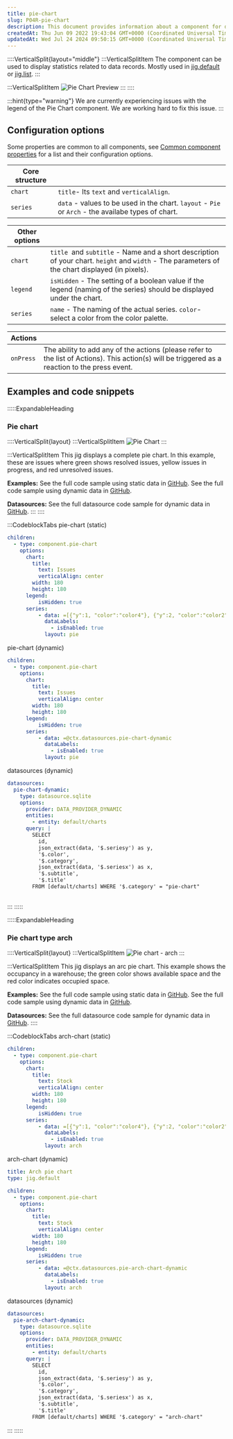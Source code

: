 ```yaml
---
title: pie-chart
slug: P04R-pie-chart
description: This document provides information about a component for displaying statistics related to data records. Learn about the features and options for the Pie Chart component, along with its configuration and actions. Find code snippets, examples, and sample da
createdAt: Thu Jun 09 2022 19:43:04 GMT+0000 (Coordinated Universal Time)
updatedAt: Wed Jul 24 2024 09:50:15 GMT+0000 (Coordinated Universal Time)
---
```


::::VerticalSplit{layout="middle"}
:::VerticalSplitItem
The component can be used to display statistics related to data records. Mostly used in [jig.default](<./../../Jig Types/jig_default.md>) or [jig.list](<./../../Jig Types/jig_list.md>).
:::

:::VerticalSplitItem
![Pie Chart Preview](https://archbee-image-uploads.s3.amazonaws.com/x7vdIDH6-ScTprfmi2XXX/CEsXqKXctc_APbWr9-1G9_pie-chart.png "Pie Chart Preview")
:::
::::

:::hint{type="warning"}
We are currently experiencing issues with the legend of the Pie Chart component. We are working hard to fix this issue.
:::

## Configuration options

Some properties are common to all components, see [Common component properties](docId\:LLnTD-rxe8FmH7WpC5cZb) for a list and their configuration options.

| **Core structure** |                                                                                                    |
| ------------------ | ------------------------------------------------------------------------------------------------------------ |
| `chart`            | `title`- Its `text` and `verticalAlign`.                                                                     |
| `series`           | `data` - values to be used in the chart.&#xA;`layout` -  `Pie` or `Arch` - the availabe types of chart.  |

|**Other options** |                                                                                         |
| ----------------- | -------------------------------------------------------------------------------------------------------------------------------------------------- |
| `chart`           | `title `and `subtitle` - Name and a short description of your chart.&#xA;`height` and `width` - The parameters of the chart displayed (in pixels). |
| `legend`          | `isHidden` -  The setting of a boolean value if the legend (naming of the series) should be displayed under the chart.                             |
| `series`          | `name` - The naming of the actual series.&#xA;`color`- select a color from the color palette.                                                      |

| **Actions** |  |
| ----------- | ------------------------------------------------------------------------------------------------------------------------------------------------ |
| `onPress`   | The ability to add any of the actions (please refer to the list of  Actions). This action(s) will be triggered as a reaction to the press event. |

## Examples and code snippets

:::::ExpandableHeading
### Pie chart

::::VerticalSplit{layout}
:::VerticalSplitItem
![Pie Chart](https://archbee-image-uploads.s3.amazonaws.com/x7vdIDH6-ScTprfmi2XXX/CAWSPzutiCMFmb4gxIrya_w40z-dj51d0ecr9n92ccvpiechartiphone13blueportrait.png "Pie Chart")
:::

:::VerticalSplitItem
This jig displays a complete pie chart. In this example, these are issues where green shows resolved issues, yellow issues in progress, and red unresolved issues.

**Examples:**
See the full code sample using static data in [GitHub](https://github.com/jigx-com/jigx-samples/blob/main/quickstart/jigx-samples/jigs/jigx-components/pie-chart/static-data/pie-chart/pie-chart.jigx).
See the full code sample using dynamic data in [GitHub](https://github.com/jigx-com/jigx-samples/blob/main/quickstart/jigx-samples/jigs/jigx-components/pie-chart/dynamic-data/pie-chart/pie-chart-dynamic.jigx).

**Datasources:**
See the full datasource code sample for dynamic data in [GitHub](https://github.com/jigx-com/jigx-samples/blob/main/quickstart/jigx-samples/datasources/charts/dynamic/pie-chart-dynamic.jigx).
:::
::::

:::CodeblockTabs
pie-chart (static)

```yaml
children:
  - type: component.pie-chart
    options:
      chart:
        title:
          text: Issues
          verticalAlign: center
        width: 180
        height: 180
      legend:
          isHidden: true
      series:
          - data: =[{"y":1, "color":"color4"}, {"y":2, "color":"color2"}, {"y":3, "color":"color3"}]
            dataLabels:
              - isEnabled: true
            layout: pie
```

pie-chart (dynamic)

```yaml
children:
  - type: component.pie-chart
    options:
      chart:
        title:
          text: Issues
          verticalAlign: center
        width: 180
        height: 180
      legend:
          isHidden: true
      series:
          - data: =@ctx.datasources.pie-chart-dynamic
            dataLabels:
              - isEnabled: true
            layout: pie
```

datasources (dynamic)

```yaml
datasources:
  pie-chart-dynamic:
    type: datasource.sqlite
    options:
      provider: DATA_PROVIDER_DYNAMIC
      entities:
        - entity: default/charts
      query: |
        SELECT 
          id, 
          json_extract(data, '$.seriesy') as y, 
          '$.color', 
          '$.category', 
          json_extract(data, '$.seriesx') as x, 
          '$.subtitle', 
          '$.title' 
        FROM [default/charts] WHERE '$.category' = "pie-chart"
    
```
:::
:::::

:::::ExpandableHeading
### Pie chart type arch

::::VerticalSplit{layout}
:::VerticalSplitItem
![Pie chart - arch](https://archbee-image-uploads.s3.amazonaws.com/x7vdIDH6-ScTprfmi2XXX/4-g91a_Saz9YXCiIcWHcR_bco9qdkyaolqvlk3xgf8gpie-chart-archchartiphone13blueportrait.png "Pie chart - arch")
:::

:::VerticalSplitItem
This jig displays an arc pie chart. This example shows the occupancy in a warehouse; the green color shows available space and the red color indicates occupied space.

**Examples:**
See the full code sample using static data in [GitHub](https://github.com/jigx-com/jigx-samples/blob/main/quickstart/jigx-samples/jigs/jigx-components/pie-chart/static-data/pie-chart-arch/pie-chart-arch.jigx).
See the full code sample using dynamic data in [GitHub](https://github.com/jigx-com/jigx-samples/blob/main/quickstart/jigx-samples/jigs/jigx-components/pie-chart/dynamic-data/pie-chart-arch/pie-chart-arch-dynamic.jigx).

**Datasources:**
See the full datasource code sample for dynamic data in [GitHub](https://github.com/jigx-com/jigx-samples/blob/main/quickstart/jigx-samples/datasources/charts/dynamic/pie-arch-chart-dynamic.jigx).
::::

:::CodeblockTabs
arch-chart (static)

```yaml
children:
  - type: component.pie-chart
    options:
      chart:
        title:
          text: Stock
          verticalAlign: center
        width: 180
        height: 180
      legend:
          isHidden: true
      series:
          - data: =[{"y":1, "color":"color4"}, {"y":2, "color":"color2"}]
            dataLabels:
              - isEnabled: true
            layout: arch
```

arch-chart (dynamic)

```yaml
title: Arch pie chart
type: jig.default

children:
  - type: component.pie-chart
    options:
      chart:
        title:
          text: Stock
          verticalAlign: center
        width: 180
        height: 180
      legend:
          isHidden: true
      series:
          - data: =@ctx.datasources.pie-arch-chart-dynamic
            dataLabels:
              - isEnabled: true
            layout: arch
```

datasources (dynamic)

```yaml
datasources:
  pie-arch-chart-dynamic:
    type: datasource.sqlite
    options:
      provider: DATA_PROVIDER_DYNAMIC
      entities:
        - entity: default/charts
      query: |
        SELECT 
          id, 
          json_extract(data, '$.seriesy') as y, 
          '$.color', 
          '$.category', 
          json_extract(data, '$.seriesx') as x, 
          '$.subtitle', 
          '$.title' 
        FROM [default/charts] WHERE '$.category' = "arch-chart"
```
:::
:::::

